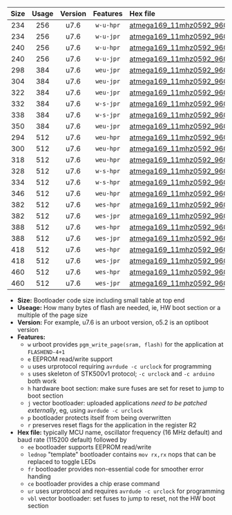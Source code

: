 |Size|Usage|Version|Features|Hex file|
|:-:|:-:|:-:|:-:|:--|
|234|256|u7.6|`w-u-hpr`|[atmega169_11mhz0592_9600bps_ur.hex](https://raw.githubusercontent.com/stefanrueger/urboot/main//atmega169_11mhz0592_9600bps_ur.hex)|
|234|256|u7.6|`w-u-jpr`|[atmega169_11mhz0592_9600bps_ur_vbl.hex](https://raw.githubusercontent.com/stefanrueger/urboot/main//atmega169_11mhz0592_9600bps_ur_vbl.hex)|
|240|256|u7.6|`w-u-hpr`|[atmega169_11mhz0592_9600bps_lednop_ur.hex](https://raw.githubusercontent.com/stefanrueger/urboot/main//atmega169_11mhz0592_9600bps_lednop_ur.hex)|
|240|256|u7.6|`w-u-jpr`|[atmega169_11mhz0592_9600bps_lednop_ur_vbl.hex](https://raw.githubusercontent.com/stefanrueger/urboot/main//atmega169_11mhz0592_9600bps_lednop_ur_vbl.hex)|
|298|384|u7.6|`weu-jpr`|[atmega169_11mhz0592_9600bps_ee_ur_vbl.hex](https://raw.githubusercontent.com/stefanrueger/urboot/main//atmega169_11mhz0592_9600bps_ee_ur_vbl.hex)|
|304|384|u7.6|`weu-jpr`|[atmega169_11mhz0592_9600bps_ee_lednop_ur_vbl.hex](https://raw.githubusercontent.com/stefanrueger/urboot/main//atmega169_11mhz0592_9600bps_ee_lednop_ur_vbl.hex)|
|322|384|u7.6|`weu-jpr`|[atmega169_11mhz0592_9600bps_ee_lednop_fr_ur_vbl.hex](https://raw.githubusercontent.com/stefanrueger/urboot/main//atmega169_11mhz0592_9600bps_ee_lednop_fr_ur_vbl.hex)|
|332|384|u7.6|`w-s-jpr`|[atmega169_11mhz0592_9600bps_vbl.hex](https://raw.githubusercontent.com/stefanrueger/urboot/main//atmega169_11mhz0592_9600bps_vbl.hex)|
|338|384|u7.6|`w-s-jpr`|[atmega169_11mhz0592_9600bps_lednop_vbl.hex](https://raw.githubusercontent.com/stefanrueger/urboot/main//atmega169_11mhz0592_9600bps_lednop_vbl.hex)|
|350|384|u7.6|`weu-jpr`|[atmega169_11mhz0592_9600bps_ee_lednop_fr_ce_ur_vbl.hex](https://raw.githubusercontent.com/stefanrueger/urboot/main//atmega169_11mhz0592_9600bps_ee_lednop_fr_ce_ur_vbl.hex)|
|294|512|u7.6|`weu-hpr`|[atmega169_11mhz0592_9600bps_ee_ur.hex](https://raw.githubusercontent.com/stefanrueger/urboot/main//atmega169_11mhz0592_9600bps_ee_ur.hex)|
|300|512|u7.6|`weu-hpr`|[atmega169_11mhz0592_9600bps_ee_lednop_ur.hex](https://raw.githubusercontent.com/stefanrueger/urboot/main//atmega169_11mhz0592_9600bps_ee_lednop_ur.hex)|
|318|512|u7.6|`weu-hpr`|[atmega169_11mhz0592_9600bps_ee_lednop_fr_ur.hex](https://raw.githubusercontent.com/stefanrueger/urboot/main//atmega169_11mhz0592_9600bps_ee_lednop_fr_ur.hex)|
|328|512|u7.6|`w-s-hpr`|[atmega169_11mhz0592_9600bps.hex](https://raw.githubusercontent.com/stefanrueger/urboot/main//atmega169_11mhz0592_9600bps.hex)|
|334|512|u7.6|`w-s-hpr`|[atmega169_11mhz0592_9600bps_lednop.hex](https://raw.githubusercontent.com/stefanrueger/urboot/main//atmega169_11mhz0592_9600bps_lednop.hex)|
|346|512|u7.6|`weu-hpr`|[atmega169_11mhz0592_9600bps_ee_lednop_fr_ce_ur.hex](https://raw.githubusercontent.com/stefanrueger/urboot/main//atmega169_11mhz0592_9600bps_ee_lednop_fr_ce_ur.hex)|
|382|512|u7.6|`wes-hpr`|[atmega169_11mhz0592_9600bps_ee.hex](https://raw.githubusercontent.com/stefanrueger/urboot/main//atmega169_11mhz0592_9600bps_ee.hex)|
|382|512|u7.6|`wes-jpr`|[atmega169_11mhz0592_9600bps_ee_vbl.hex](https://raw.githubusercontent.com/stefanrueger/urboot/main//atmega169_11mhz0592_9600bps_ee_vbl.hex)|
|388|512|u7.6|`wes-hpr`|[atmega169_11mhz0592_9600bps_ee_lednop.hex](https://raw.githubusercontent.com/stefanrueger/urboot/main//atmega169_11mhz0592_9600bps_ee_lednop.hex)|
|388|512|u7.6|`wes-jpr`|[atmega169_11mhz0592_9600bps_ee_lednop_vbl.hex](https://raw.githubusercontent.com/stefanrueger/urboot/main//atmega169_11mhz0592_9600bps_ee_lednop_vbl.hex)|
|418|512|u7.6|`wes-hpr`|[atmega169_11mhz0592_9600bps_ee_lednop_fr.hex](https://raw.githubusercontent.com/stefanrueger/urboot/main//atmega169_11mhz0592_9600bps_ee_lednop_fr.hex)|
|418|512|u7.6|`wes-jpr`|[atmega169_11mhz0592_9600bps_ee_lednop_fr_vbl.hex](https://raw.githubusercontent.com/stefanrueger/urboot/main//atmega169_11mhz0592_9600bps_ee_lednop_fr_vbl.hex)|
|460|512|u7.6|`wes-hpr`|[atmega169_11mhz0592_9600bps_ee_lednop_fr_ce.hex](https://raw.githubusercontent.com/stefanrueger/urboot/main//atmega169_11mhz0592_9600bps_ee_lednop_fr_ce.hex)|
|460|512|u7.6|`wes-jpr`|[atmega169_11mhz0592_9600bps_ee_lednop_fr_ce_vbl.hex](https://raw.githubusercontent.com/stefanrueger/urboot/main//atmega169_11mhz0592_9600bps_ee_lednop_fr_ce_vbl.hex)|

- **Size:** Bootloader code size including small table at top end
- **Useage:** How many bytes of flash are needed, ie, HW boot section or a multiple of the page size
- **Version:** For example, u7.6 is an urboot version, o5.2 is an optiboot version
- **Features:**
  + `w` urboot provides `pgm_write_page(sram, flash)` for the application at `FLASHEND-4+1`
  + `e` EEPROM read/write support
  + `u` uses urprotocol requiring `avrdude -c urclock` for programming
  + `s` uses skeleton of STK500v1 protocol; `-c urclock` and `-c arduino` both work
  + `h` hardware boot section: make sure fuses are set for reset to jump to boot section
  + `j` vector bootloader: uploaded applications *need to be patched externally*, eg, using `avrdude -c urclock`
  + `p` bootloader protects itself from being overwritten
  + `r` preserves reset flags for the application in the register R2
- **Hex file:** typically MCU name, oscillator frequency (16 MHz default) and baud rate (115200 default) followed by
  + `ee` bootloader supports EEPROM read/write
  + `lednop` "template" bootloader contains `mov rx,rx` nops that can be replaced to toggle LEDs
  + `fr` bootloader provides non-essential code for smoother error handing
  + `ce` bootloader provides a chip erase command
  + `ur` uses urprotocol and requires `avrdude -c urclock` for programming
  + `vbl` vector bootloader: set fuses to jump to reset, not the HW boot section
